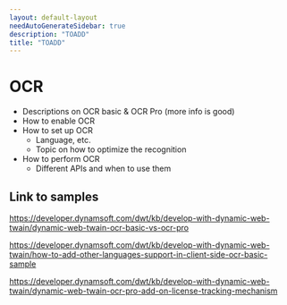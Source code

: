 ```yaml
---
layout: default-layout
needAutoGenerateSidebar: true
description: "TOADD"
title: "TOADD"
---
```


# OCR

* Descriptions on OCR basic & OCR Pro (more info is good)
* How to enable OCR 
* How to set up OCR
    - Language, etc.
    - Topic on how to optimize the recognition
* How to perform OCR
    - Different APIs and when to use them

## Link to samples

https://developer.dynamsoft.com/dwt/kb/develop-with-dynamic-web-twain/dynamic-web-twain-ocr-basic-vs-ocr-pro

https://developer.dynamsoft.com/dwt/kb/develop-with-dynamic-web-twain/how-to-add-other-languages-support-in-client-side-ocr-basic-sample

https://developer.dynamsoft.com/dwt/kb/develop-with-dynamic-web-twain/dynamic-web-twain-ocr-pro-add-on-license-tracking-mechanism

